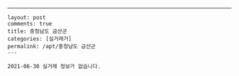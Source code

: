 ---
    layout: post
    comments: true
    title: 충청남도 금산군
    categories: [실거래가]
    permalink: /apt/충청남도 금산군
    ---

    2021-06-30 실거래 정보가 없습니다.

    